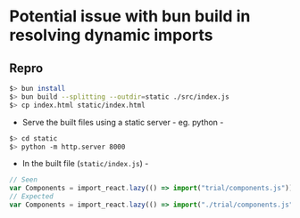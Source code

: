 # Potential issue with bun build in resolving dynamic imports

## Repro

```bash
$> bun install
$> bun build --splitting --outdir=static ./src/index.js
$> cp index.html static/index.html
```

* Serve the built files using a static server - eg. python - 

```bash
$> cd static
$> python -m http.server 8000
```

* In the built file (`static/index.js`) - 

```javascript
// Seen
var Components = import_react.lazy(() => import("trial/components.js"));
// Expected
var Components = import_react.lazy(() => import("./trial/components.js"));
```